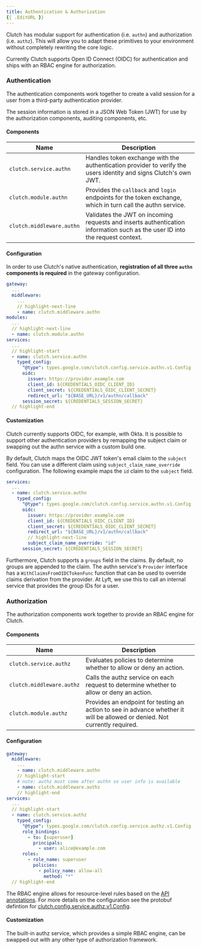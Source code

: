 ```yaml
---
title: Authentication & Authorization
{{ .EditURL }}
---
```


Clutch has modular support for authentication (i.e. `authn`) and authorization (i.e. `authz`). This will allow you to adapt these primitives to your environment without completely rewriting the core logic.

Currently Clutch supports Open ID Connect (OIDC) for authentication and ships with an RBAC engine for authorization.

### Authentication

The authentication components work together to create a valid session for a user from a third-party authentication provider.

The session information is stored in a JSON Web Token (JWT) for use by the authorization components, auditing components, etc.

#### Components

| Name | Description |
| --- | --- |
| `clutch.service.authn` | Handles token exchange with the authentication provider to verify the users identity and signs Clutch's own JWT. |
| `clutch.module.authn` | Provides the `callback` and `login` endpoints for the token exchange, which in turn call the authn service. |
| `clutch.middleware.authn` | Validates the JWT on incoming requests and inserts authentication information such as the user ID into the request context.  |

#### Configuration

In order to use Clutch's native authentication, **registration of all three `authn` components is required** in the gateway configuration.

```yaml title="clutch-config.yaml"
gateway:
  ...
  middleware:
    ...
    // highlight-next-line
    - name: clutch.middleware.authn
modules:
  ...
  // highlight-next-line
  - name: clutch.module.authn
services:
  ...
  // highlight-start
  - name: clutch.service.authn
    typed_config:
      "@type": types.google.com/clutch.config.service.authn.v1.Config
      oidc:
        issuer: https://provider.example.com
        client_id: ${CREDENTIALS_OIDC_CLIENT_ID}
        client_secret: ${CREDENTIALS_OIDC_CLIENT_SECRET}
        redirect_url: "${BASE_URL}/v1/authn/callback"
      session_secret: ${CREDENTIALS_SESSION_SECRET}
  // highlight-end
```

#### Customization

Clutch currently supports OIDC, for example, with Okta. It is possible to support other authentication providers by remapping the subject claim or swapping out the authn service with a custom build one.

By default, Clutch maps the OIDC JWT token's email claim to the `subject` field. You can use a different claim using `subject_claim_name_override` configuration. The following example maps the `id` claim to the `subject` field.

```yaml title="clutch-config.yaml"
services:
  ...
  - name: clutch.service.authn
    typed_config:
      "@type": types.google.com/clutch.config.service.authn.v1.Config
      oidc:
        issuer: https://provider.example.com
        client_id: ${CREDENTIALS_OIDC_CLIENT_ID}
        client_secret: ${CREDENTIALS_OIDC_CLIENT_SECRET}
        redirect_url: "${BASE_URL}/v1/authn/callback"
        // highlight-next-line
        subject_claim_name_override: "id"
      session_secret: ${CREDENTIALS_SESSION_SECRET}
```

Furthermore, Clutch supports a `groups` field in the claims. By default, no groups are appended to the claim. The authn service's `Provider` interface has a `WithClaimsFromOIDCTokenFunc` function that can be used to override claims derivation from the provider. At Lyft, we use this to call an internal service that provides the group IDs for a user.


### Authorization

The authorization components work together to provide an RBAC engine for Clutch.

#### Components

| Name | Description |
| --- | --- |
| `clutch.service.authz` | Evaluates policies to determine whether to allow or deny an action. |
| `clutch.middleware.authz` | Calls the authz service on each request to determine whether to allow or deny an action. |
| `clutch.module.authz` | Provides an endpoint for testing an action to see in advance whether it will be allowed or denied. Not currently required. |

#### Configuration

```yaml title="clutch-config.yaml"
gateway:
  middleware:
    ...
    - name: clutch.middleware.authn
    // highlight-start
    # note: authz must come after authn so user info is available
    - name: clutch.middleware.authz
    // highlight-end
services:
  ...
  // highlight-start
  - name: clutch.service.authz
    typed_config:
      "@type": types.google.com/clutch.config.service.authz.v1.Config
      role_bindings:
        - to: [superuser]
          principals:
            - user: alice@example.com
      roles:
        - role_name: superuser
          policies:
            - policy_name: allow-all
              method: "*"
  // highlight-end
```

The RBAC engine allows for resource-level rules based on the [API annotations](/docs/advanced/security-auditing#api-annotations). For more details on the configuration see the protobuf defintion for [clutch.config.service.authz.v1.Config](https://github.com/lyft/clutch/blob/main/api/config/service/authz/v1/authz.proto).

#### Customization

The built-in authz service, which provides a simple RBAC engine, can be swapped out with any other type of authorization framework.
